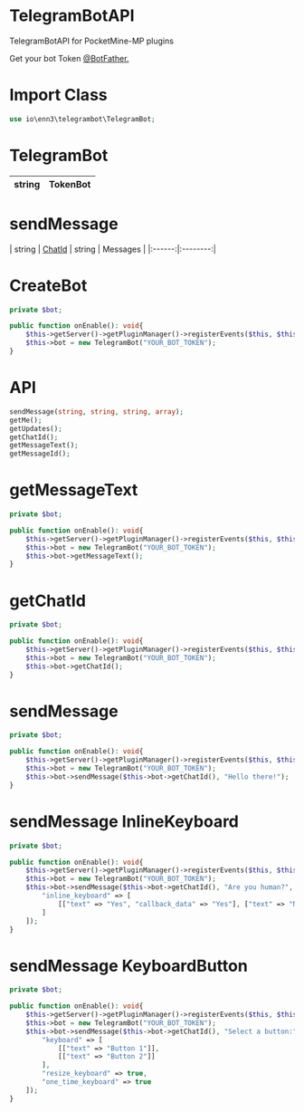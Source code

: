 # TelegramBotAPI
TelegramBotAPI for PocketMine-MP plugins

Get your bot Token [@BotFather.](https://t.me/BotFather)

# Import Class
```php
use io\enn3\telegrambot\TelegramBot;
```

# TelegramBot
| string | TokenBot |
|:------:|:--------:|
# sendMessage
| string | [ChatId](https://github.com/FrogasQ/TelegramBotAPI#getchatid)
| string | Messages |
|:------:|:--------:|

# CreateBot
```php
private $bot;

public function onEnable(): void{
    $this->getServer()->getPluginManager()->registerEvents($this, $this);
    $this->bot = new TelegramBot("YOUR_BOT_TOKEN");
}
```

# API
```php
sendMessage(string, string, string, array);
getMe();
getUpdates();
getChatId();
getMessageText();
getMessageId();
```

# getMessageText
```php
private $bot;

public function onEnable(): void{
    $this->getServer()->getPluginManager()->registerEvents($this, $this);
    $this->bot = new TelegramBot("YOUR_BOT_TOKEN");
    $this->bot->getMessageText();
}
```

# getChatId
```php
private $bot;

public function onEnable(): void{
    $this->getServer()->getPluginManager()->registerEvents($this, $this);
    $this->bot = new TelegramBot("YOUR_BOT_TOKEN");
    $this->bot->getChatId();
}
```

# sendMessage
```php
private $bot;

public function onEnable(): void{
    $this->getServer()->getPluginManager()->registerEvents($this, $this);
    $this->bot = new TelegramBot("YOUR_BOT_TOKEN");
    $this->bot->sendMessage($this->bot->getChatId(), "Hello there!");
}
```

# sendMessage InlineKeyboard
```php
private $bot;

public function onEnable(): void{
    $this->getServer()->getPluginManager()->registerEvents($this, $this);
    $this->bot = new TelegramBot("YOUR_BOT_TOKEN");
    $this->bot->sendMessage($this->bot->getChatId(), "Are you human?", "markdown", [
        "inline_keyboard" => [
            [["text" => "Yes", "callback_data" => "Yes"], ["text" => "No", "callback_data" => "No"]]
        ]
    ]);
}
```

# sendMessage KeyboardButton
```php
private $bot;

public function onEnable(): void{
    $this->getServer()->getPluginManager()->registerEvents($this, $this);
    $this->bot = new TelegramBot("YOUR_BOT_TOKEN");
    $this->bot->sendMessage($this->bot->getChatId(), "Select a button:", "markdown", [
        "keyboard" => [
            [["text" => "Button 1"]],
            [["text" => "Button 2"]]
        ],
        "resize_keyboard" => true,
        "one_time_keyboard" => true
    ]);
}
```
